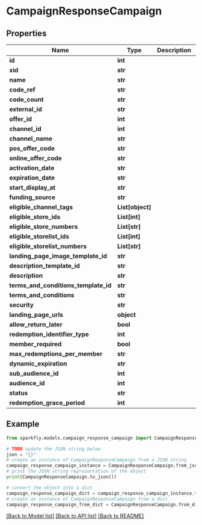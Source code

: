 # CampaignResponseCampaign


## Properties

Name | Type | Description | Notes
------------ | ------------- | ------------- | -------------
**id** | **int** |  | [optional] 
**xid** | **str** |  | [optional] 
**name** | **str** |  | [optional] 
**code_ref** | **str** |  | [optional] 
**code_count** | **str** |  | [optional] 
**external_id** | **str** |  | [optional] 
**offer_id** | **int** |  | [optional] 
**channel_id** | **int** |  | [optional] 
**channel_name** | **str** |  | [optional] 
**pos_offer_code** | **str** |  | [optional] 
**online_offer_code** | **str** |  | [optional] 
**activation_date** | **str** |  | [optional] 
**expiration_date** | **str** |  | [optional] 
**start_display_at** | **str** |  | [optional] 
**funding_source** | **str** |  | [optional] 
**eligible_channel_tags** | **List[object]** |  | [optional] 
**eligible_store_ids** | **List[int]** |  | [optional] 
**eligible_store_numbers** | **List[str]** |  | [optional] 
**eligible_storelist_ids** | **List[int]** |  | [optional] 
**eligible_storelist_numbers** | **List[str]** |  | [optional] 
**landing_page_image_template_id** | **str** |  | [optional] 
**description_template_id** | **str** |  | [optional] 
**description** | **str** |  | [optional] 
**terms_and_conditions_template_id** | **str** |  | [optional] 
**terms_and_conditions** | **str** |  | [optional] 
**security** | **str** |  | [optional] 
**landing_page_urls** | **object** |  | [optional] 
**allow_return_later** | **bool** |  | [optional] 
**redemption_identifier_type** | **int** |  | [optional] 
**member_required** | **bool** |  | [optional] 
**max_redemptions_per_member** | **str** |  | [optional] 
**dynamic_expiration** | **str** |  | [optional] 
**sub_audience_id** | **int** |  | [optional] 
**audience_id** | **int** |  | [optional] 
**status** | **str** |  | [optional] 
**redemption_grace_period** | **int** |  | [optional] 

## Example

```python
from sparkfly.models.campaign_response_campaign import CampaignResponseCampaign

# TODO update the JSON string below
json = "{}"
# create an instance of CampaignResponseCampaign from a JSON string
campaign_response_campaign_instance = CampaignResponseCampaign.from_json(json)
# print the JSON string representation of the object
print(CampaignResponseCampaign.to_json())

# convert the object into a dict
campaign_response_campaign_dict = campaign_response_campaign_instance.to_dict()
# create an instance of CampaignResponseCampaign from a dict
campaign_response_campaign_from_dict = CampaignResponseCampaign.from_dict(campaign_response_campaign_dict)
```
[[Back to Model list]](../README.md#documentation-for-models) [[Back to API list]](../README.md#documentation-for-api-endpoints) [[Back to README]](../README.md)


